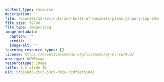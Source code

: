 ```yaml
---
content_type: resource
description: ''
file: /courses/15-s21-nuts-and-bolts-of-business-plans-january-iap-2014/5f51e6d625c753c9dd2a5cdf9efb1d41_Slide30.JPG
file_size: 79790
file_type: image/jpeg
image_metadata:
  caption: ''
  credit: ''
  image-alt: ''
learning_resource_types: []
license: https://creativecommons.org/licenses/by-nc-sa/4.0/
ocw_type: OCWImage
resourcetype: Image
title: 3.2 slide 30
uid: 5f51e6d6-25c7-53c9-dd2a-5cdf9efb1d41
---
```

